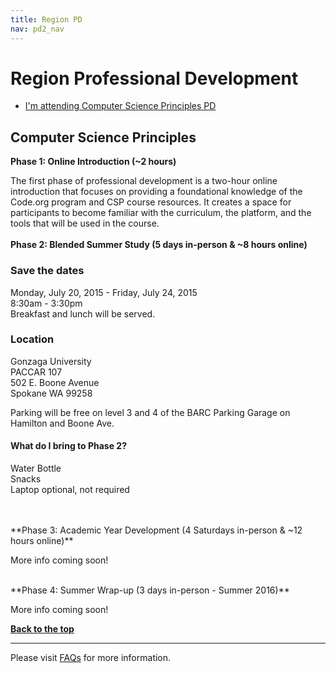 ```yaml
---
title: Region PD
nav: pd2_nav
---
```

<a id="top"></a>

# Region Professional Development

- [I'm attending Computer Science Principles PD](#csp)



<a id="csp"></a>
## Computer Science Principles

**Phase 1: Online Introduction (~2 hours)**

The first phase of professional development is a two-hour online introduction that focuses on providing a foundational knowledge of the Code.org program and CSP course resources. It creates a space for participants to become familiar with the curriculum, the platform, and the tools that will be used in the course.
</br>
</br>
**Phase 2: Blended Summer Study (5 days in-person & ~8 hours online)**

### Save the dates

Monday, July 20, 2015 - Friday, July 24, 2015
<br/>
8:30am - 3:30pm
<br />
Breakfast and lunch will be served. 

### Location
Gonzaga University
<br />
PACCAR 107 
<br />
502 E. Boone Avenue
<br /> 
Spokane WA 99258
<br /> 

Parking will be free on level 3 and 4 of the BARC Parking Garage on Hamilton and Boone Ave.


#### What do I bring to Phase 2? ####
Water Bottle
<br />
Snacks
<br />
Laptop optional, not required

</br>
</br>
**Phase 3: Academic Year Development (4 Saturdays in-person & ~12 hours online)**

More info coming soon!  

</br>
**Phase 4: Summer Wrap-up (3 days in-person - Summer 2016)**

More info coming soon!


[**Back to the top**](#top)

----------
Please visit [FAQs](/educate/pd/faq) for more information.

<br />
<br />